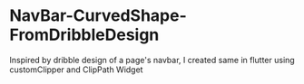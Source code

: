 # NavBar-CurvedShape-FromDribbleDesign
 Inspired by dribble design of a page's navbar, I created same in flutter using customClipper and ClipPath Widget
